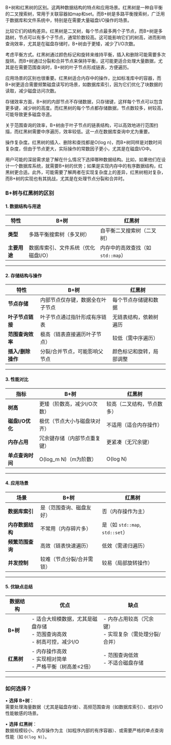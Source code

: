 B+树和红黑树的区别。这两种数据结构的特点和应用场景。红黑树是一种自平衡的二叉搜索树，常用于关联容器如map和set。而B+树是多路平衡搜索树，广泛用于数据库和文件系统中，特别是在需要大量磁盘I/O操作的场景。

比较它们的结构差异。红黑树是二叉树，每个节点最多两个子节点，而B+树是多路树，节点可以有多个子节点，通常阶数较高。这可能影响它们的树高，进而影响查询效率，尤其是在磁盘存储时，B+树由于更矮，减少了I/O次数。

考虑平衡方式。红黑树通过颜色标记和旋转来维持平衡，插入和删除可能需要多次旋转。而B+树通过分裂和合并节点来保持平衡，这可能更适合处理大量数据，尤其是在需要范围查询时，B+树的叶子节点形成链表，方便遍历。

应用场景的区别也很重要。红黑树适合内存中的操作，比如标准库中的容器，而B+树更适合需要频繁磁盘读写的场景，如数据库索引，因为它们优化了块数据的读取，减少磁盘访问次数。

存储效率方面，B+树的内部节点不存储数据，只存储键，这样每个节点可以包含更多键，减少树的高度。而红黑树的每个节点都存储数据，节点数较多，树较高，可能导致更多磁盘寻道。

关于范围查询的效率，B+树由于叶子节点的链表结构，可以高效地进行范围扫描，而红黑树需要中序遍历，效率较低。这一点在数据库查询中尤为重要。

操作复杂度。红黑树的插入、删除和查找都是O(log n)，而B+树同样是对数时间复杂度，但由于节点更大，实际操作的常数因子更小，尤其是在磁盘I/O中。

用户可能的深层需求是了解在什么情况下选择哪种数据结构。比如，如果他们在设计一个数据库系统，就需要B+树的优势；如果是实现内存中的有序数据结构，红黑树更合适。此外，可能需要了解两者在实现复杂度上的差异，红黑树相对复杂，而B+树的实现也有其挑战，尤其是在处理节点分裂和合并时。






### **B+树与红黑树的区别**

#### **1. 数据结构与用途**
| **特性**       | **B+树**                              | **红黑树**                            |
|----------------|---------------------------------------|---------------------------------------|
| **类型**       | 多路平衡搜索树（多叉树）               | 自平衡二叉搜索树（二叉树）             |
| **主要用途**   | 数据库索引、文件系统（优化磁盘I/O）     | 内存中的高效查找（如 `std::map`）       |

---

#### **2. 存储结构与操作**
| **特性**           | **B+树**                              | **红黑树**                            |
|--------------------|---------------------------------------|---------------------------------------|
| **节点存储**       | 内部节点仅存键，数据全在叶子节点        | 每个节点存储键和数据                   |
| **叶子节点链接**   | 叶子节点通过指针形成有序链表             | 无链表结构，依赖树遍历                  |
| **范围查询效率**   | 极高（链表直接遍历叶子节点）             | 较低（需中序遍历）                      |
| **插入/删除操作**  | 分裂/合并节点，可能影响父节点            | 颜色标记和旋转，局部调整                 |

---

#### **3. 性能对比**
| **指标**           | **B+树**                              | **红黑树**                            |
|--------------------|---------------------------------------|---------------------------------------|
| **树高**           | 更矮（阶数高，减少I/O次数）             | 较高（二叉结构，节点数多）              |
| **磁盘I/O优化**    | 极优（节点大小与磁盘块对齐）             | 不适用（适合内存操作）                  |
| **内存占用**       | 冗余键存储（内部节点重复键）             | 更紧凑（无冗余键）                      |
| **单点查询时间**   | O(log_m N)（m为阶数）                   | O(log N)                              |

---

#### **4. 应用场景**
| **场景**           | **B+树**                              | **红黑树**                            |
|--------------------|---------------------------------------|---------------------------------------|
| **数据库索引**     | 是（范围查询、磁盘友好）                 | 否（内存操作为主）                     |
| **内存数据结构**   | 不常用（内存碎片多）                     | 是（如 `std::map`, `std::set`）        |
| **频繁范围查询**   | 高效（链表快速遍历）                     | 低效（需递归遍历）                     |
| **并发控制**       | 较难（节点分裂/合并需锁）                | 较易（局部旋转操作）                    |

---

#### **5. 优缺点总结**
| **数据结构**       | **优点**                              | **缺点**                              |
|--------------------|---------------------------------------|---------------------------------------|
| **B+树**           | - 适合大规模数据，尤其是磁盘存储<br>- 范围查询高效<br>- 树高可控，减少I/O | - 内存占用较高（冗余键）<br>- 实现复杂（需处理分裂/合并） |
| **红黑树**         | - 内存操作高效<br>- 实现相对简单<br>- 严格平衡（树高差≤2倍） | - 范围查询低效<br>- 不适合磁盘存储       |

---

### **如何选择？**
• **选择 B+树**：  
  需要处理海量数据（尤其是磁盘存储）、高频范围查询（如数据库索引）、或对I/O性能敏感的场景。

• **选择 红黑树**：  
  数据规模较小、内存操作为主（如程序内部的有序容器）、或需要严格的单点查询性能（如 `O(log N)`）。
